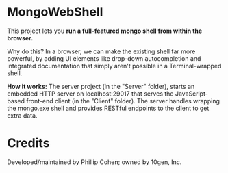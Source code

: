 MongoWebShell
=============

This project lets you **run a full-featured mongo shell from within the browser.**

Why do this? In a browser, we can make the existing shell far more powerful, by adding UI elements like drop-down autocompletion and integrated documentation that simply aren't possible in a Terminal-wrapped shell.

**How it works:** The server project (in the "Server" folder), starts an embedded HTTP server on localhost:29017 that serves the JavaScript-based front-end client (in the "Client" folder). The server handles wrapping the mongo.exe shell and provides RESTful endpoints to the client to get extra data.

Credits
=========

Developed/maintained by Phillip Cohen; owned by 10gen, Inc.